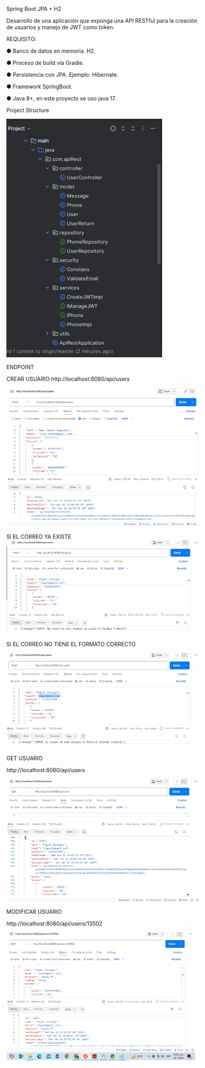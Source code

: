 Spring Boot JPA + H2

Desarrollo de una aplicación que exponga una API RESTful para la creación de usuarios y manejo de JWT como token.

REQUISITO:

● Banco de datos en memoria. H2.

● Proceso de build vía Gradle.

● Persistencia con JPA. Ejemplo: Hibernate.

● Framework SpringBoot.

● Java 8+, en este proyecto se uso java 17.

Project Structure

![image](https://github.com/fhernandez204/apiRest/blob/master/project%20structure.png)

ENDPOINT

CREAR USUARIO
 http://localhost:8080/api/users

 
![image](https://github.com/fhernandez204/apiRest/blob/master/createUser.png)

SI EL CORREO YA EXISTE
![image](https://github.com/fhernandez204/francisco/blob/master/createUser2.png)

SI EL CORREO NO TIENE EL FORMATO CORRECTO

![image](https://github.com/fhernandez204/francisco/blob/master/createUser3.png)


GET USUARIO

 http://localhost:8080/api/users

 ![image](https://github.com/fhernandez204/francisco/blob/master/getUsers.png)


 MODIFICAR USUARIO

 http://localhost:8080/api/users/13502

 ![image](https://github.com/fhernandez204/francisco/blob/master/putUser.png)
